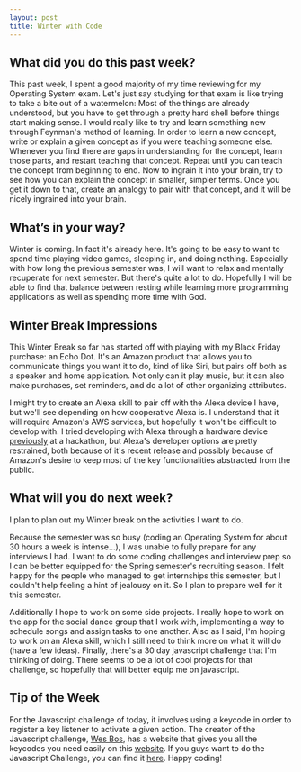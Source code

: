```yaml
---
layout: post
title: Winter with Code
---
```


What did you do this past week?
------ 
This past week, I spent a good majority of my time reviewing for my Operating System exam. Let's just say studying for that exam is like trying to take a bite out of a watermelon: Most of the things are already understood, but you have to get through a pretty hard shell before things start making sense. I would really like to try and learn something new through Feynman's method of learning. In order to learn a new concept, write or explain a given concept as if you were teaching someone else. Whenever you find there are gaps in understanding for the concept, learn those parts, and restart teaching that concept. Repeat until you can teach the concept from beginning to end. Now to ingrain it into your brain, try to see how you can explain the concept in smaller, simpler terms. Once you get it down to that, create an analogy to pair with that concept, and it will be nicely ingrained into your brain.

What’s in your way?
------
Winter is coming. In fact it's already here. It's going to be easy to want to spend time playing video games, sleeping in, and doing nothing. Especially with how long the previous semester was, I will want to relax and mentally recuperate for next semester. But there's quite a lot to do. Hopefully I will be able to find that balance between resting while learning more programming applications as well as spending more time with God.

Winter Break Impressions
------
This Winter Break so far has started off with playing with my Black Friday purchase: an Echo Dot. It's an Amazon product that allows you to communicate things you want it to do, kind of like Siri, but pairs off both as a speaker and home application. Not only can it play music, but it can also make purchases, set reminders, and do a lot of other organizing attributes.

I might try to create an Alexa skill to pair off with the Alexa device I have, but we'll see depending on how cooperative Alexa is. I understand that it will require Amazon's AWS services, but hopefully it won't be difficult to develop with. I tried developing with Alexa through a hardware device [previously]() at a hackathon, but Alexa's developer options are pretty restrained, both because of it's recent release and possibly because of Amazon's desire to keep most of the key functionalities abstracted from the public.

What will you do next week?
------
I plan to plan out my Winter break on the activities I want to do.

Because the semester was so busy (coding an Operating System for about 30 hours a week is intense...), I was unable to fully prepare for any interviews I had. I want to do some coding challenges and interview prep so I can be better equipped for the Spring semester's recruiting season. I felt happy for the people who managed to get internships this semester, but I couldn't help feeling a hint of jealousy on it. So I plan to prepare well for it this semester.

Additionally I hope to work on some side projects. I really hope to work on the app for the social dance group that I work with, implementing a way to schedule songs and assign tasks to one another. Also as I said, I'm hoping to work on an Alexa skill, which I still need to think more on what it will do (have a few ideas). Finally, there's a 30 day javascript challenge that I'm thinking of doing. There seems to be a lot of cool projects for that challenge, so hopefully that will better equip me on javascript.

Tip of the Week
------
For the Javascript challenge of today, it involves using a keycode in order to register a key listener to activate a given action. The creator of the Javascript challenge, [Wes Bos](http://wesbos.com/), has a website that gives you all the keycodes you need easily on this [website](http://keycode.info). If you guys want to do the Javascript Challenge, you can find it [here](https://javascript30.com/). Happy coding!


